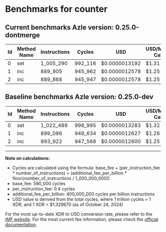 # Benchmarks for counter

## Current benchmarks Azle version: 0.25.0-dontmerge

| Id  | Method Name | Instructions | Cycles  | USD           | USD/Million Calls | Change                             |
| --- | ----------- | ------------ | ------- | ------------- | ----------------- | ---------------------------------- |
| 0   | set         | 1_005_290    | 992_116 | $0.0000013192 | $1.31             | <font color="green">-17_199</font> |
| 1   | inc         | 889_905      | 945_962 | $0.0000012578 | $1.25             | <font color="green">-9_181</font>  |
| 2   | inc         | 889_868      | 945_947 | $0.0000012578 | $1.25             | <font color="green">-4_054</font>  |

## Baseline benchmarks Azle version: 0.25.0-dev

| Id  | Method Name | Instructions | Cycles  | USD           | USD/Million Calls |
| --- | ----------- | ------------ | ------- | ------------- | ----------------- |
| 0   | set         | 1_022_489    | 998_995 | $0.0000013283 | $1.32             |
| 1   | inc         | 899_086      | 949_634 | $0.0000012627 | $1.26             |
| 2   | inc         | 893_922      | 947_568 | $0.0000012600 | $1.25             |

---

**Note on calculations:**

- Cycles are calculated using the formula: base_fee + (per_instruction_fee \* number_of_instructions) + (additional_fee_per_billion \* floor(number_of_instructions / 1_000_000_000))
- base_fee: 590_000 cycles
- per_instruction_fee: 0.4 cycles
- additional_fee_per_billion: 400_000_000 cycles per billion instructions
- USD value is derived from the total cycles, where 1 trillion cycles = 1 XDR, and 1 XDR = $1.329670 (as of October 24, 2024)

For the most up-to-date XDR to USD conversion rate, please refer to the [IMF website](https://www.imf.org/external/np/fin/data/rms_sdrv.aspx).
For the most current fee information, please check the [official documentation](https://internetcomputer.org/docs/current/developer-docs/gas-cost#execution).
